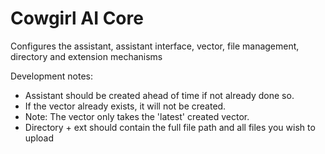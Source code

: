 # Cowgirl AI Core

Configures the assistant, assistant interface, vector, file management, directory and extension mechanisms


Development notes: 

+ Assistant should be created ahead of time if not already done so. 
+ If the vector already exists, it will not be created. 
+ Note: The vector only takes the 'latest' created vector.
+ Directory + ext should contain the full file path and all files you wish to upload
